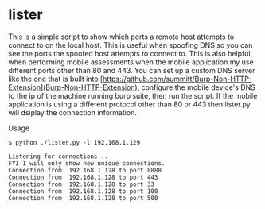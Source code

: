 # lister
This is a simple script to show which ports a remote host attempts to connect to on the local host. This is useful when spoofing DNS so you can see the ports the spoofed host attempts to connect to. This is also helpful when performing mobile assessments when the mobile application my use different ports other than 80 and 443. You can set up a custom DNS server like the one that is built into [https://github.com/summitt/Burp-Non-HTTP-Extension](Burp-Non-HTTP-Extension), configure the mobile device's DNS to the ip of the machine running burp suite, then run the script. If the mobile application is using a different protocol other than 80 or 443 then lister.py will dsiplay the connection information.

Usage


```
$ python ./lister.py -l 192.168.1.129

Listening for connections...
FYI-I will only show new unique connections.
Connection from  192.168.1.128 to port 8888
Connection from  192.168.1.128 to port 443
Connection from  192.168.1.128 to port 33
Connection from  192.168.1.128 to port 100
Connection from  192.168.1.128 to port 500
```
